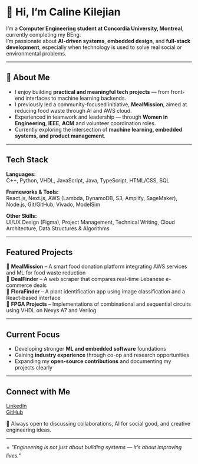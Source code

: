 # 👋 Hi, I’m Caline Kilejian

 I’m a **Computer Engineering student at Concordia University, Montreal**, currently completing my BEng.  
 I’m passionate about **AI-driven systems**, **embedded design**, and **full-stack development**, especially when technology is used to solve real social or environmental problems.

---

## 🌟 About Me

- I enjoy building **practical and meaningful tech projects** — from front-end interfaces to machine learning backends.
- I previously led a community-focused initiative, **MealMission**, aimed at reducing food waste through AI and AWS cloud.
- Experienced in teamwork and leadership — through **Women in Engineering**, **IEEE**, **ACM** and volunteer coordination roles.
- Currently exploring the intersection of **machine learning, embedded systems, and product management**.

---

## Tech Stack

**Languages:**  
C++, Python, VHDL, JavaScript, Java, TypeScript, HTML/CSS, SQL  

**Frameworks & Tools:**  
React.js, Next.js, AWS (Lambda, DynamoDB, S3, Amplify, SageMaker), Node.js, Git/GitHub, Vivado, ModelSim  

**Other Skills:**  
UI/UX Design (Figma), Project Management, Technical Writing, Cloud Architecture, Data Structures & Algorithms  

---

## Featured Projects

🔹 **MealMission** – A smart food donation platform integrating AWS services and ML for food waste reduction  
🔹 **DealFinder** – A web scraper that compares real-time Lebanese e-commerce deals  
🔹 **FloraFinder** – A plant identification app using image classification and a React-based interface  
🔹 **FPGA Projects** – Implementations of combinational and sequential circuits using VHDL on Nexys A7 and Verilog 

---

## Current Focus

- Developing stronger **ML and embedded software** foundations  
- Gaining **industry experience** through co-op and research opportunities  
- Expanding my **open-source contributions** and documenting my projects clearly  

---

## Connect with Me

[LinkedIn](https://www.linkedin.com/in/caline-kilejian-974b40327/)  
[GitHub](https://github.com/Crk24-ctrl)  

💬 Always open to discussing collaborations, AI for social good, and creative engineering ideas.

---

⭐ _"Engineering is not just about building systems — it’s about improving lives."_  
